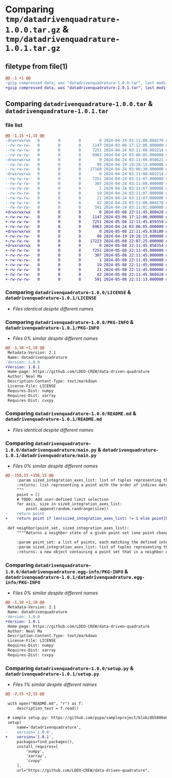 # Comparing `tmp/datadrivenquadrature-1.0.0.tar.gz` & `tmp/datadrivenquadrature-1.0.1.tar.gz`

## filetype from file(1)

```diff
@@ -1 +1 @@
-gzip compressed data, was "datadrivenquadrature-1.0.0.tar", last modified: Wed Apr 24 03:11:08 2024, max compression
+gzip compressed data, was "datadrivenquadrature-1.0.1.tar", last modified: Wed May  8 22:11:45 2024, max compression
```

## Comparing `datadrivenquadrature-1.0.0.tar` & `datadrivenquadrature-1.0.1.tar`

### file list

```diff
@@ -1,15 +1,15 @@
-drwxrwxrwx   0        0        0        0 2024-04-24 03:11:08.084270 datadrivenquadrature-1.0.0/
--rw-rw-rw-   0        0        0     1147 2024-03-06 17:12:06.000000 datadrivenquadrature-1.0.0/LICENSE
--rw-rw-rw-   0        0        0     7251 2024-04-24 03:11:08.083214 datadrivenquadrature-1.0.0/PKG-INFO
--rw-rw-rw-   0        0        0     6963 2024-04-24 03:06:05.000000 datadrivenquadrature-1.0.0/README.md
-drwxrwxrwx   0        0        0        0 2024-04-24 03:11:08.058621 datadrivenquadrature-1.0.0/datadrivenquadrature/
--rw-rw-rw-   0        0        0       99 2024-04-19 19:28:15.000000 datadrivenquadrature-1.0.0/datadrivenquadrature/__init__.py
--rw-rw-rw-   0        0        0    17168 2024-04-24 03:06:30.000000 datadrivenquadrature-1.0.0/datadrivenquadrature/main.py
-drwxrwxrwx   0        0        0        0 2024-04-24 03:11:08.083214 datadrivenquadrature-1.0.0/datadrivenquadrature.egg-info/
--rw-rw-rw-   0        0        0     7251 2024-04-24 03:11:07.000000 datadrivenquadrature-1.0.0/datadrivenquadrature.egg-info/PKG-INFO
--rw-rw-rw-   0        0        0      307 2024-04-24 03:11:08.000000 datadrivenquadrature-1.0.0/datadrivenquadrature.egg-info/SOURCES.txt
--rw-rw-rw-   0        0        0        1 2024-04-24 03:11:07.000000 datadrivenquadrature-1.0.0/datadrivenquadrature.egg-info/dependency_links.txt
--rw-rw-rw-   0        0        0       19 2024-04-24 03:11:07.000000 datadrivenquadrature-1.0.0/datadrivenquadrature.egg-info/requires.txt
--rw-rw-rw-   0        0        0       21 2024-04-24 03:11:07.000000 datadrivenquadrature-1.0.0/datadrivenquadrature.egg-info/top_level.txt
--rw-rw-rw-   0        0        0       42 2024-04-24 03:11:08.084270 datadrivenquadrature-1.0.0/setup.cfg
--rw-rw-rw-   0        0        0      591 2024-04-24 03:11:02.000000 datadrivenquadrature-1.0.0/setup.py
+drwxrwxrwx   0        0        0        0 2024-05-08 22:11:45.860428 datadrivenquadrature-1.0.1/
+-rw-rw-rw-   0        0        0     1147 2024-03-06 17:12:06.000000 datadrivenquadrature-1.0.1/LICENSE
+-rw-rw-rw-   0        0        0     7251 2024-05-08 22:11:45.859359 datadrivenquadrature-1.0.1/PKG-INFO
+-rw-rw-rw-   0        0        0     6963 2024-04-24 03:06:05.000000 datadrivenquadrature-1.0.1/README.md
+drwxrwxrwx   0        0        0        0 2024-05-08 22:11:45.838180 datadrivenquadrature-1.0.1/datadrivenquadrature/
+-rw-rw-rw-   0        0        0       99 2024-04-19 19:28:15.000000 datadrivenquadrature-1.0.1/datadrivenquadrature/__init__.py
+-rw-rw-rw-   0        0        0    17223 2024-05-08 22:07:25.000000 datadrivenquadrature-1.0.1/datadrivenquadrature/main.py
+drwxrwxrwx   0        0        0        0 2024-05-08 22:11:45.858354 datadrivenquadrature-1.0.1/datadrivenquadrature.egg-info/
+-rw-rw-rw-   0        0        0     7251 2024-05-08 22:11:45.000000 datadrivenquadrature-1.0.1/datadrivenquadrature.egg-info/PKG-INFO
+-rw-rw-rw-   0        0        0      307 2024-05-08 22:11:45.000000 datadrivenquadrature-1.0.1/datadrivenquadrature.egg-info/SOURCES.txt
+-rw-rw-rw-   0        0        0        1 2024-05-08 22:11:45.000000 datadrivenquadrature-1.0.1/datadrivenquadrature.egg-info/dependency_links.txt
+-rw-rw-rw-   0        0        0       19 2024-05-08 22:11:45.000000 datadrivenquadrature-1.0.1/datadrivenquadrature.egg-info/requires.txt
+-rw-rw-rw-   0        0        0       21 2024-05-08 22:11:45.000000 datadrivenquadrature-1.0.1/datadrivenquadrature.egg-info/top_level.txt
+-rw-rw-rw-   0        0        0       42 2024-05-08 22:11:45.860428 datadrivenquadrature-1.0.1/setup.cfg
+-rw-rw-rw-   0        0        0      591 2024-05-08 22:11:13.000000 datadrivenquadrature-1.0.1/setup.py
```

### Comparing `datadrivenquadrature-1.0.0/LICENSE` & `datadrivenquadrature-1.0.1/LICENSE`

 * *Files identical despite different names*

### Comparing `datadrivenquadrature-1.0.0/PKG-INFO` & `datadrivenquadrature-1.0.1/PKG-INFO`

 * *Files 0% similar despite different names*

```diff
@@ -1,10 +1,10 @@
 Metadata-Version: 2.1
 Name: datadrivenquadrature
-Version: 1.0.0
+Version: 1.0.1
 Home-page: https://github.com/LDEO-CREW/data-driven-quadrature
 Author: Neal Ma
 Description-Content-Type: text/markdown
 License-File: LICENSE
 Requires-Dist: numpy
 Requires-Dist: xarray
 Requires-Dist: cvxpy
```

### Comparing `datadrivenquadrature-1.0.0/README.md` & `datadrivenquadrature-1.0.1/README.md`

 * *Files identical despite different names*

### Comparing `datadrivenquadrature-1.0.0/datadrivenquadrature/main.py` & `datadrivenquadrature-1.0.1/datadrivenquadrature/main.py`

 * *Files 0% similar despite different names*

```diff
@@ -156,15 +156,15 @@
     :param sized_integration_axes_list: list of tuples representing the integration axis name and length of integration axis
     :returns: list representing a point with the order of indices matching the given order of integration axes
     """
     point = []
     # TODO: Add user-defined limit selection
     for axis, size in sized_integration_axes_list:
         point.append(random.randrange(size))
-    return point
+    return point if len(sized_integration_axes_list) != 1 else point[0]
 
 def neighbor(point_set, sized_integration_axes_list):
     """"Returns a neighbor state of a given point set (one point changed)
     
     :param point_set: a list of points, each matching the defined integration axes list
     :param sized_integration_axes_list: list of tuples representing the integration axis name and length of integration axis
     :returns: a new object containing a point set that is a neighbor of the input point set
```

### Comparing `datadrivenquadrature-1.0.0/datadrivenquadrature.egg-info/PKG-INFO` & `datadrivenquadrature-1.0.1/datadrivenquadrature.egg-info/PKG-INFO`

 * *Files 0% similar despite different names*

```diff
@@ -1,10 +1,10 @@
 Metadata-Version: 2.1
 Name: datadrivenquadrature
-Version: 1.0.0
+Version: 1.0.1
 Home-page: https://github.com/LDEO-CREW/data-driven-quadrature
 Author: Neal Ma
 Description-Content-Type: text/markdown
 License-File: LICENSE
 Requires-Dist: numpy
 Requires-Dist: xarray
 Requires-Dist: cvxpy
```

### Comparing `datadrivenquadrature-1.0.0/setup.py` & `datadrivenquadrature-1.0.1/setup.py`

 * *Files 1% similar despite different names*

```diff
@@ -2,15 +2,15 @@
 
 with open("README.md", "r") as f:
     description_text = f.read()
 
 # sample setup.py: https://github.com/pypa/sampleproject/blob/db5806e0a3204034c51b1c00dde7d5eb3fa2532e/setup.py
 setup(
     name='datadrivenquadrature',
-    version='1.0.0',
+    version='1.0.1',
     packages=find_packages(),
     install_requires=[
         'numpy',
         'xarray',
         'cvxpy'
     ],
     url="https://github.com/LDEO-CREW/data-driven-quadrature",
```


